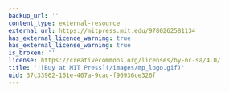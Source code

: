 ```yaml
---
backup_url: ''
content_type: external-resource
external_url: https://mitpress.mit.edu/9780262581134
has_external_licence_warning: true
has_external_license_warning: true
is_broken: ''
license: https://creativecommons.org/licenses/by-nc-sa/4.0/
title: '![Buy at MIT Press](/images/mp_logo.gif)'
uid: 37c33962-161e-407a-9cac-f96936ce326f
---
```

